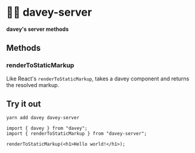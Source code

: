 # 👦🏻 davey-server

**davey's server methods**

## Methods

### renderToStaticMarkup
Like React's `renderToStaticMarkup`, takes a davey component and returns the resolved markup.

## Try it out

`yarn add davey davey-server`

```
import { davey } from "davey";
import { renderToStaticMarkup } from "davey-server";

renderToStaticMarkup(<h1>Hello world!</h1>);
```
